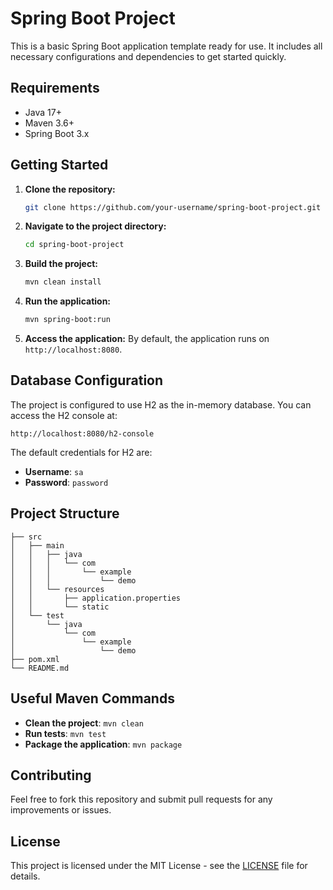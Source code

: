 # Spring Boot Project

This is a basic Spring Boot application template ready for use. It includes all necessary configurations and dependencies to get started quickly.

## Requirements

- Java 17+
- Maven 3.6+
- Spring Boot 3.x

## Getting Started

1. **Clone the repository:**
   ```bash
   git clone https://github.com/your-username/spring-boot-project.git
   ```
2. **Navigate to the project directory:**
   ```bash
   cd spring-boot-project
   ```

3. **Build the project:**
   ```bash
   mvn clean install
   ```

4. **Run the application:**
   ```bash
   mvn spring-boot:run
   ```

5. **Access the application:**
   By default, the application runs on `http://localhost:8080`.

## Database Configuration

The project is configured to use H2 as the in-memory database. You can access the H2 console at:
```
http://localhost:8080/h2-console
```
The default credentials for H2 are:
- **Username**: `sa`
- **Password**: `password`

## Project Structure

```
├── src
│   ├── main
│   │   ├── java
│   │   │   └── com
│   │   │       └── example
│   │   │           └── demo
│   │   └── resources
│   │       ├── application.properties
│   │       └── static
│   └── test
│       └── java
│           └── com
│               └── example
│                   └── demo
├── pom.xml
└── README.md
```

## Useful Maven Commands

- **Clean the project**: `mvn clean`
- **Run tests**: `mvn test`
- **Package the application**: `mvn package`

## Contributing

Feel free to fork this repository and submit pull requests for any improvements or issues.

## License

This project is licensed under the MIT License - see the [LICENSE](LICENSE) file for details.
